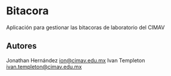Bitacora
========

Aplicación para gestionar las bitacoras de laboratorio del CIMAV

Autores
-------

Jonathan Hernández <ion@cimav.edu.mx>
Ivan Templeton <ivan.templeton@cimav.edu.mx>

